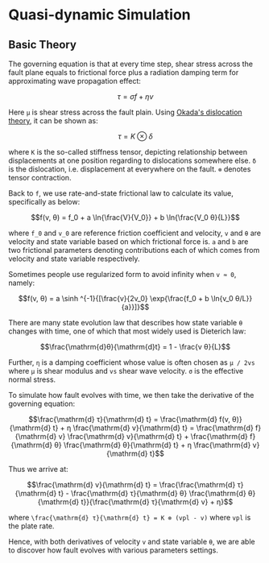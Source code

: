 # Quasi-dynamic Simulation

## Basic Theory
The governing equation is that at every time step, shear stress across the fault plane equals to frictional force plus a radiation damping term for approximating wave propagation effect:

```math
τ = σf + ηv
```

Here ``μ`` is shear stress across the fault plain. Using [Okada's dislocation theory](http://www.bosai.go.jp/study/application/dc3d/DC3Dhtml_E.html), it can be shown as:

```math
τ = K ⊗ δ
```

where ``K`` is the so-called stiffness tensor, depicting relationship between displacements at one position regarding to dislocations somewhere else. ``δ`` is the dislocation, i.e. displacement at everywhere on the fault. ``⊗`` denotes tensor contraction.

Back to ``f``, we use rate-and-state frictional law to calculate its value, specifically as below:

```math
f(v, θ) = f_0 + a \ln{\frac{V}{V_0}} + b \ln{\frac{V_0 θ}{L}}
```

where ``f_0`` and ``v_0`` are reference friction coefficient and velocity, ``v`` and ``θ`` are velocity and state variable based on which frictional force is. ``a`` and ``b`` are two frictional parameters denoting contributions each of which comes from velocity and state variable respectively.

Sometimes people use regularized form to avoid infinity when ``v ≈ 0``, namely:

```math
f(v, θ) = a \sinh ^{-1}{[\frac{v}{2v_0} \exp{\frac{f_0 + b \ln{v_0 θ/L}}{a}}]}
```

There are many state evolution law that describes how state variable ``θ`` changes with time, one of which that most widely used is Dieterich law:

```math
\frac{\mathrm{d}θ}{\mathrm{d}t} = 1 - \frac{v θ}{L}
```

Further, ``η`` is a damping coefficient whose value is often chosen as ``μ / 2vs`` where ``μ`` is shear modulus and ``vs`` shear wave velocity. ``σ`` is the effective normal stress.

To simulate how fault evolves with time, we then take the derivative of the governing equation:

```math
\frac{\mathrm{d} τ}{\mathrm{d} t} = \frac{\mathrm{d} f(v, θ)}{\mathrm{d} t} + η \frac{\mathrm{d} v}{\mathrm{d} t}
= \frac{\mathrm{d} f}{\mathrm{d} v} \frac{\mathrm{d} v}{\mathrm{d} t} + \frac{\mathrm{d} f}{\mathrm{d} θ} \frac{\mathrm{d} θ}{\mathrm{d} t} + η \frac{\mathrm{d} v}{\mathrm{d} t}
```

Thus we arrive at:
```math
\frac{\mathrm{d} v}{\mathrm{d} t} = \frac{\frac{\mathrm{d} τ}{\mathrm{d} t} - \frac{\mathrm{d} τ}{\mathrm{d} θ} \frac{\mathrm{d} θ}{\mathrm{d} t}}{\frac{\mathrm{d} τ}{\mathrm{d} v} + η}
```

where ``\frac{\mathrm{d} τ}{\mathrm{d} t} = K ⊗ (vpl - v)`` where ``vpl`` is the plate rate.

Hence, with both derivatives of velocity ``v`` and state variable ``θ``, we are able to discover how fault evolves with various parameters settings.
